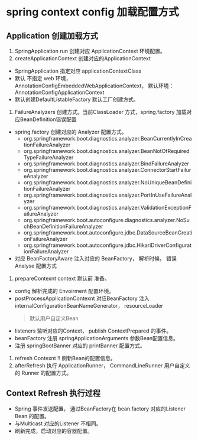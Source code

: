 # spring context config 加载配置方式

## Application 创建加载方式

1. SpringApplication run 创建对应 ApplicationContext 环境配置。
1. createApplicationContext 创建对应的ApplicationContext
  - SpringApplication 指定对应 applicationContextClass
  - 默认 不指定 web 环境， AnnotationConfigEmbeddedWebApplicationContext， 默认环境： AnnotationConfigApplicationContext
  - 默认创建DefaultListableFactory 默认工厂创建方式。
1. FailureAnalyzers 创建方式。当前ClassLoader 方式，spring.factory 加载对应BeanDefinition错误配置
  - spring.factory 创建对应的 Analyzer 配置方式。
    - org.springframework.boot.diagnostics.analyzer.BeanCurrentlyInCreationFailureAnalyzer
    - org.springframework.boot.diagnostics.analyzer.BeanNotOfRequiredTypeFailureAnalyzer
    - org.springframework.boot.diagnostics.analyzer.BindFailureAnalyzer
    - org.springframework.boot.diagnostics.analyzer.ConnectorStartFailureAnalyzer
    - org.springframework.boot.diagnostics.analyzer.NoUniqueBeanDefinitionFailureAnalyzer
    - org.springframework.boot.diagnostics.analyzer.PortInUseFailureAnalyzer
    - org.springframework.boot.diagnostics.analyzer.ValidationExceptionFailureAnalyzer
    - org.springframework.boot.autoconfigure.diagnostics.analyzer.NoSuchBeanDefinitionFailureAnalyzer
    - org.springframework.boot.autoconfigure.jdbc.DataSourceBeanCreationFailureAnalyzer
    - org.springframework.boot.autoconfigure.jdbc.HikariDriverConfigurationFailureAnalyzer
  - 对应 BeanFactoryAware 注入对应的 BeanFactory， 解析时候， 错误Analyse 配置方式
1. prepareContexnt context 默认前 准备。
  - config 解析完成的 Envoirment 配置环境。
  - postProcessApplicationContexnt 对应BeanFactory 注入 internalConfigurationBeanNameGenerator， resourceLoader 
    > 默认用户自定义Bean
  - listeners 监听对应的Context， publish ContextPrepared 的事件。
  - beanFactory 注册 springApplicationArguments 参数Bean配置信息。
  - 注册 springBootBanner 对应的 printBanner 配置方式。
1. refresh Contexnt !! 刷新Bean的配置信息。
1. afterRefresh 执行 ApplicationRunner， CommandLineRunner 用户自定义的 Runner 的配置方式。

## Context Refresh 执行过程
- Spring 事件发送配置， 通过BeanFactory在 bean.factory 对应的Listener Bean 的配置。
- 与Multicast 对应的Listener 不相同。
- 刷新完成，启动对应的容器配置。